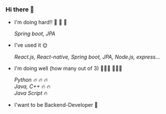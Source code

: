 ### Hi there 👋
<!-- [![kingzino](http://mazassumnida.wtf/api/v2/generate_badge?boj=kingzino)](https://solved.ac/kingzino) -->

- I'm doing hard!! 🐜 🐜 🐜 <br/>

    *Spring boot, JPA*

- I've used it 🌞

    *React.js, React-native, Spring boot, JPA, Node.js, express...*

- I'm doing well (how many out of 3) 👨🏻‍💻 👨🏻‍💻

    *Python 🔥 🔥 🔥* <br/>
    *Java, C++* 🔥 🔥 <br/>
    *Java Script* 🔥 <br/>

- I'want to be Backend-Developer 🌚

<!--
**KIMJINOH97/KIMJINOH97** is a ✨ _special_ ✨ repository because its `README.md` (this file) appears on your GitHub profile.


Here are some ideas to get you started:

- 🔭 I’m currently working on ...
- 🌱 I’m currently learning ...
- 👯 I’m looking to collaborate on ...
- 🤔 I’m looking for help with ...
- 💬 Ask me about ...
- 📫 How to reach me: ...
- 😄 Pronouns: ...
- ⚡ Fun fact: ...
-->
